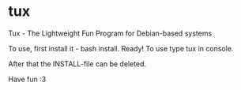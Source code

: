 # tux
Tux - The Lightweight Fun Program for Debian-based systems

To use, first install it - bash install.
Ready! To use type tux in console.

After that the INSTALL-file can be deleted.

Have fun :3

